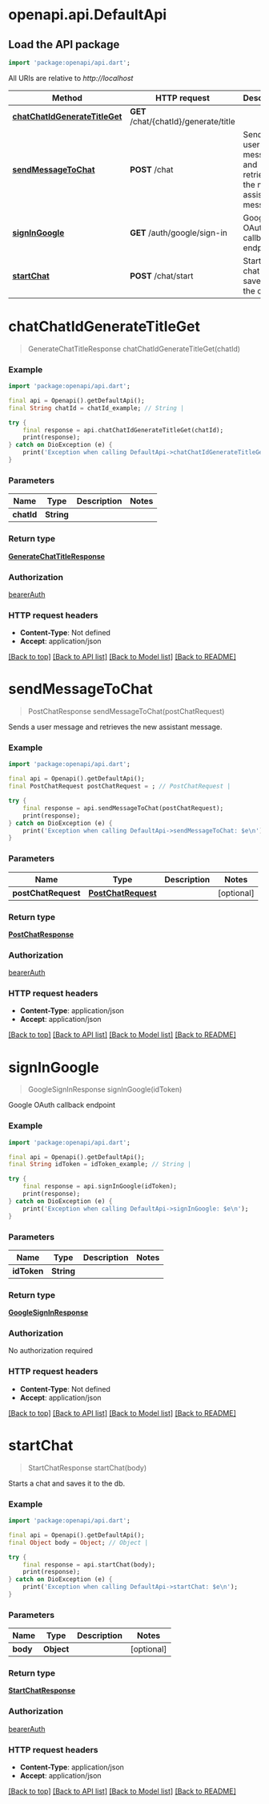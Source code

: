 # openapi.api.DefaultApi

## Load the API package
```dart
import 'package:openapi/api.dart';
```

All URIs are relative to *http://localhost*

Method | HTTP request | Description
------------- | ------------- | -------------
[**chatChatIdGenerateTitleGet**](DefaultApi.md#chatchatidgeneratetitleget) | **GET** /chat/{chatId}/generate/title | 
[**sendMessageToChat**](DefaultApi.md#sendmessagetochat) | **POST** /chat | Sends a user message and retrieves the new assistant message.
[**signInGoogle**](DefaultApi.md#signingoogle) | **GET** /auth/google/sign-in | Google OAuth callback endpoint
[**startChat**](DefaultApi.md#startchat) | **POST** /chat/start | Starts a chat and saves it to the db.


# **chatChatIdGenerateTitleGet**
> GenerateChatTitleResponse chatChatIdGenerateTitleGet(chatId)



### Example
```dart
import 'package:openapi/api.dart';

final api = Openapi().getDefaultApi();
final String chatId = chatId_example; // String | 

try {
    final response = api.chatChatIdGenerateTitleGet(chatId);
    print(response);
} catch on DioException (e) {
    print('Exception when calling DefaultApi->chatChatIdGenerateTitleGet: $e\n');
}
```

### Parameters

Name | Type | Description  | Notes
------------- | ------------- | ------------- | -------------
 **chatId** | **String**|  | 

### Return type

[**GenerateChatTitleResponse**](GenerateChatTitleResponse.md)

### Authorization

[bearerAuth](../README.md#bearerAuth)

### HTTP request headers

 - **Content-Type**: Not defined
 - **Accept**: application/json

[[Back to top]](#) [[Back to API list]](../README.md#documentation-for-api-endpoints) [[Back to Model list]](../README.md#documentation-for-models) [[Back to README]](../README.md)

# **sendMessageToChat**
> PostChatResponse sendMessageToChat(postChatRequest)

Sends a user message and retrieves the new assistant message.

### Example
```dart
import 'package:openapi/api.dart';

final api = Openapi().getDefaultApi();
final PostChatRequest postChatRequest = ; // PostChatRequest | 

try {
    final response = api.sendMessageToChat(postChatRequest);
    print(response);
} catch on DioException (e) {
    print('Exception when calling DefaultApi->sendMessageToChat: $e\n');
}
```

### Parameters

Name | Type | Description  | Notes
------------- | ------------- | ------------- | -------------
 **postChatRequest** | [**PostChatRequest**](PostChatRequest.md)|  | [optional] 

### Return type

[**PostChatResponse**](PostChatResponse.md)

### Authorization

[bearerAuth](../README.md#bearerAuth)

### HTTP request headers

 - **Content-Type**: application/json
 - **Accept**: application/json

[[Back to top]](#) [[Back to API list]](../README.md#documentation-for-api-endpoints) [[Back to Model list]](../README.md#documentation-for-models) [[Back to README]](../README.md)

# **signInGoogle**
> GoogleSignInResponse signInGoogle(idToken)

Google OAuth callback endpoint

### Example
```dart
import 'package:openapi/api.dart';

final api = Openapi().getDefaultApi();
final String idToken = idToken_example; // String | 

try {
    final response = api.signInGoogle(idToken);
    print(response);
} catch on DioException (e) {
    print('Exception when calling DefaultApi->signInGoogle: $e\n');
}
```

### Parameters

Name | Type | Description  | Notes
------------- | ------------- | ------------- | -------------
 **idToken** | **String**|  | 

### Return type

[**GoogleSignInResponse**](GoogleSignInResponse.md)

### Authorization

No authorization required

### HTTP request headers

 - **Content-Type**: Not defined
 - **Accept**: application/json

[[Back to top]](#) [[Back to API list]](../README.md#documentation-for-api-endpoints) [[Back to Model list]](../README.md#documentation-for-models) [[Back to README]](../README.md)

# **startChat**
> StartChatResponse startChat(body)

Starts a chat and saves it to the db.

### Example
```dart
import 'package:openapi/api.dart';

final api = Openapi().getDefaultApi();
final Object body = Object; // Object | 

try {
    final response = api.startChat(body);
    print(response);
} catch on DioException (e) {
    print('Exception when calling DefaultApi->startChat: $e\n');
}
```

### Parameters

Name | Type | Description  | Notes
------------- | ------------- | ------------- | -------------
 **body** | **Object**|  | [optional] 

### Return type

[**StartChatResponse**](StartChatResponse.md)

### Authorization

[bearerAuth](../README.md#bearerAuth)

### HTTP request headers

 - **Content-Type**: application/json
 - **Accept**: application/json

[[Back to top]](#) [[Back to API list]](../README.md#documentation-for-api-endpoints) [[Back to Model list]](../README.md#documentation-for-models) [[Back to README]](../README.md)

